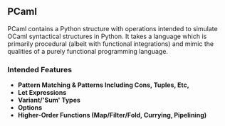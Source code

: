 ## PCaml

PCaml contains a Python structure with operations intended to simulate OCaml syntactical structures in Python.
It takes a language which is primarily procedural (albeit with functional integrations) and mimic the qualities of a purely functional programming language.

### Intended Features
- **Pattern Matching & Patterns Including Cons, Tuples, Etc,**
- **Let Expressions**
- **Variant/'Sum' Types**
- **Options**
- **Higher-Order Functions (Map/Filter/Fold, Currying, Pipelining)**
